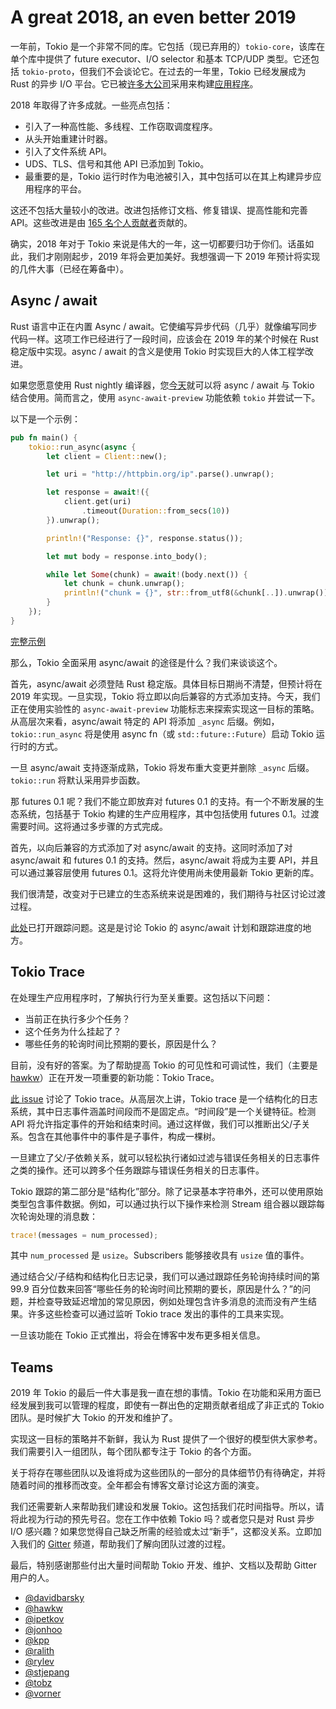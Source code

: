 # A great 2018, an even better 2019

一年前，Tokio 是一个非常不同的库。它包括（现已弃用的）`tokio-core`，该库在单个库中提供了 future executor、I/O selector 和基本 TCP/UDP 类型。它还包括 `tokio-proto`，但我们不会谈论它。在过去的一年里，Tokio 已经发展成为 Rust 的异步 I/O 平台。它已被[许多](http://github.com/linkerd/linkerd2-proxy/)[大公司](https://github.com/Azure/iotedge)采用来构建[应用程序](https://github.com/tikv/tikv)。

2018 年取得了许多成就。一些亮点包括：

- 引入了一种高性能、多线程、工作窃取调度程序。
- 从头开始重建计时器。
- 引入了文件系统 API。
- UDS、TLS、信号和其他 API 已添加到 Tokio。
- 最重要的是，Tokio 运行时作为电池被引入，其中包括可以在其上构建异步应用程序的平台。

这还不包括大量较小的改进。改进包括修订文档、修复错误、提高性能和完善 API。这些改进是由 [165 名个人贡献者](https://github.com/tokio-rs/tokio/graphs/contributors)贡献的。

确实，2018 年对于 Tokio 来说是伟大的一年，这一切都要归功于你们。话虽如此，我们才刚刚起步，2019 年将会更加美好。我想强调一下 2019 年预计将实现的几件大事（已经在筹备中）。

## Async / await

Rust 语言中正在内置 Async / await。它使编写异步代码（几乎）就像编写同步代码一样。这项工作已经进行了一段时间，应该会在 2019 年的某个时候在 Rust 稳定版中实现。async / await 的含义是使用 Tokio 时实现巨大的人体工程学改进。

如果您愿意使用 Rust nightly 编译器，您[今天](http://tokio.rs/blog/2018-08-async-await/)就可以将 async / await 与 Tokio 结合使用。简而言之，使用 `async-await-preview` 功能依赖 `tokio` 并尝试一下。

以下是一个示例：

```rust
pub fn main() {
    tokio::run_async(async {
        let client = Client::new();

        let uri = "http://httpbin.org/ip".parse().unwrap();

        let response = await!({
            client.get(uri)
                .timeout(Duration::from_secs(10))
        }).unwrap();

        println!("Response: {}", response.status());

        let mut body = response.into_body();

        while let Some(chunk) = await!(body.next()) {
            let chunk = chunk.unwrap();
            println!("chunk = {}", str::from_utf8(&chunk[..]).unwrap());
        }
    });
}
```

[完整示例](https://github.com/tokio-rs/tokio/blob/master/tokio-async-await/examples/src/hyper.rs)

那么，Tokio 全面采用 async/await 的途径是什么？我们来谈谈这个。

首先，async/await 必须登陆 Rust 稳定版。具体目标日期尚不清楚，但预计将在 2019 年实现。一旦实现，Tokio 将立即以向后兼容的方式添加支持。今天，我们正在使用实验性的 `async-await-preview` 功能标志来探索实现这一目标的策略。从高层次来看，async/await 特定的 API 将添加 `_async` 后缀。例如，`tokio::run_async` 将是使用 async fn（或 `std::future::Future`）启动 Tokio 运行时的方式。

一旦 async/await 支持逐渐成熟，Tokio 将发布重大变更并删除 `_async` 后缀。`tokio::run` 将默认采用异步函数。

那 futures 0.1 呢？我们不能立即放弃对 futures 0.1 的支持。有一个不断发展的生态系统，包括基于 Tokio 构建的生产应用程序，其中包括使用 futures 0.1。过渡需要时间。这将通过多步骤的方式完成。

首先，以向后兼容的方式添加了对 async/await 的支持。这同时添加了对 async/await 和 futures 0.1 的支持。然后，async/await 将成为主要 API，并且可以通过兼容层使用 futures 0.1。这将允许使用尚未使用最新 Tokio 更新的库。

我们很清楚，改变对于已建立的生态系统来说是困难的，我们期待与社区讨论过渡过程。

[此处](https://github.com/tokio-rs/tokio/issues/804)已打开跟踪问题。这是是讨论 Tokio 的 async/await 计划和跟踪进度的地方。

## Tokio Trace

在处理生产应用程序时，了解执行行为至关重要。这包括以下问题：

- 当前正在执行多少个任务？
- 这个任务为什么挂起了？
- 哪些任务的轮询时间比预期的要长，原因是什么？

目前，没有好的答案。为了帮助提高 Tokio 的可见性和可调试性，我们（主要是 [hawkw](https://github.com/hawkw/tokio-trace-prototype/)）正在开发一项重要的新功能：Tokio Trace。

[此 issue](https://github.com/tokio-rs/tokio/issues/561) 讨论了 Tokio trace。从高层次上讲，Tokio trace 是一个结构化的日志系统，其中日志事件涵盖时间段而不是固定点。“时间段”是一个关键特征。检测 API 将允许指定事件的开始和结束时间。通过这样做，我们可以推断出父/子关系。包含在其他事件中的事件是子事件，构成一棵树。

一旦建立了父/子依赖关系，就可以轻松执行诸如过滤与错误任务相关的日志事件之类的操作。还可以跨多个任务跟踪与错误任务相关的日志事件。

Tokio 跟踪的第二部分是“结构化”部分。除了记录基本字符串外，还可以使用原始类型包含事件数据。例如，可以通过执行以下操作来检测 Stream 组合器以跟踪每次轮询处理的消息数：

```rust
trace!(messages = num_processed);
```

其中 `num_processed` 是 `usize`。Subscribers 能够接收具有 `usize` 值的事件。

通过结合父/子结构和结构化日志记录，我们可以通过跟踪任务轮询持续时间的第 99.9 百分位数来回答“哪些任务的轮询时间比预期的要长，原因是什么？”的问题，并检查导致延迟增加的常见原因，例如处理包含许多消息的流而没有产生结果。许多这些检查可以通过监听 Tokio trace 发出的事件的工具来实现。

一旦该功能在 Tokio 正式推出，将会在博客中发布更多相关信息。

## Teams

2019 年 Tokio 的最后一件大事是我一直在想的事情。Tokio 在功能和采用方面已经发展到我可以管理的程度，即使有一群出色的定期贡献者组成了非正式的 Tokio 团队。是时候扩大 Tokio 的开发和维护了。

实现这一目标的策略并不新鲜，我认为 Rust 提供了一个很好的模型供大家参考。我们需要引入一组团队，每个团队都专注于 Tokio 的各个方面。

关于将存在哪些团队以及谁将成为这些团队的一部分的具体细节仍有待确定，并将随着时间的推移而改变。全年都会有博客文章讨论这方面的演变。

我们还需要新人来帮助我们建设和发展 Tokio。这包括我们花时间指导。所以，请将此视为行动的预先号召。您在工作中依赖 Tokio 吗？或者您只是对 Rust 异步 I/O 感兴趣？如果您觉得自己缺乏所需的经验或太过“新手”，这都没关系。立即加入我们的 [Gitter](https://gitter.im/tokio-rs/dev/) 频道，帮助我们了解向团队过渡的过程。

最后，特别感谢那些付出大量时间帮助 Tokio 开发、维护、文档以及帮助 Gitter 用户的人。

- [@davidbarsky](https://github.com/davidbarsky)
- [@hawkw](https://github.com/hawkw)
- [@ipetkov](https://github.com/ipetkov)
- [@jonhoo](https://github.com/jonhoo)
- [@kpp](https://github.com/kpp)
- [@ralith](https://github.com/ralith)
- [@rylev](https://github.com/rylev)
- [@stjepang](https://github.com/stjepang)
- [@tobz](https://github.com/tobz)
- [@vorner](https://github.com/vorner)
